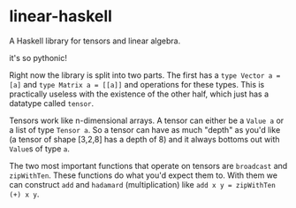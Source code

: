 # linear-haskell
A Haskell library for tensors and linear algebra.

it's so pythonic!

Right now the library is split into two parts. The first has a `type Vector a = [a]` and `type Matrix a = [[a]]` and operations for these types. This is practically useless with the existence of the other half, which just has a datatype called `tensor`.

Tensors work like n-dimensional arrays. A tensor can either be a `Value a` or a list of type `Tensor a`. So a tensor can have as much "depth" as you'd like (a tensor of shape [3,2,8] has a depth of 8) and it always bottoms out with `Value`s of type `a`.

The two most important functions that operate on tensors are `broadcast` and `zipWithTen`. These functions do what you'd expect them to. With them we can construct `add` and `hadamard` (multiplication) like `add x y = zipWithTen (+) x y`.